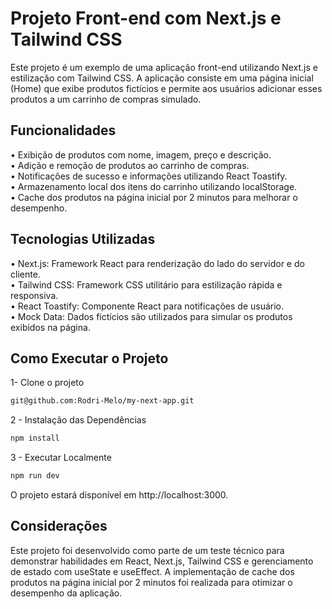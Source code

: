 # Projeto Front-end com Next.js e Tailwind CSS

Este projeto é um exemplo de uma aplicação front-end utilizando Next.js e estilização com Tailwind CSS. A aplicação consiste em uma página inicial (Home) que exibe produtos fictícios e permite aos usuários adicionar esses produtos a um carrinho de compras simulado.

## Funcionalidades

• Exibição de produtos com nome, imagem, preço e descrição.  
• Adição e remoção de produtos ao carrinho de compras.  
• Notificações de sucesso e informações utilizando React Toastify.  
• Armazenamento local dos itens do carrinho utilizando localStorage.  
• Cache dos produtos na página inicial por 2 minutos para melhorar o desempenho.  

## Tecnologias Utilizadas

• Next.js: Framework React para renderização do lado do servidor e do cliente.  
• Tailwind CSS: Framework CSS utilitário para estilização rápida e responsiva.  
• React Toastify: Componente React para notificações de usuário.  
• Mock Data: Dados fictícios são utilizados para simular os produtos exibidos na página.  


## Como Executar o Projeto

1- Clone o projeto 

```bash
git@github.com:Rodri-Melo/my-next-app.git
```

2 - Instalação das Dependências

```bash
npm install
```

3 - Executar Localmente

```bash
npm run dev
```

O projeto estará disponível em http://localhost:3000.

## Considerações

Este projeto foi desenvolvido como parte de um teste técnico para demonstrar habilidades em React, Next.js, Tailwind CSS e gerenciamento de estado com useState e useEffect. A implementação de cache dos produtos na página inicial por 2 minutos foi realizada para otimizar o desempenho da aplicação.

